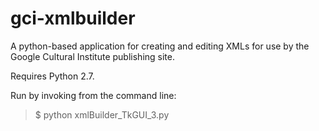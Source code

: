 gci-xmlbuilder
==============

A python-based application for creating and editing XMLs for use by the Google Cultural Institute publishing site.  
  
Requires Python 2.7.
  
Run by invoking from the command line:  
>  $ python xmlBuilder_TkGUI_3.py  
  

